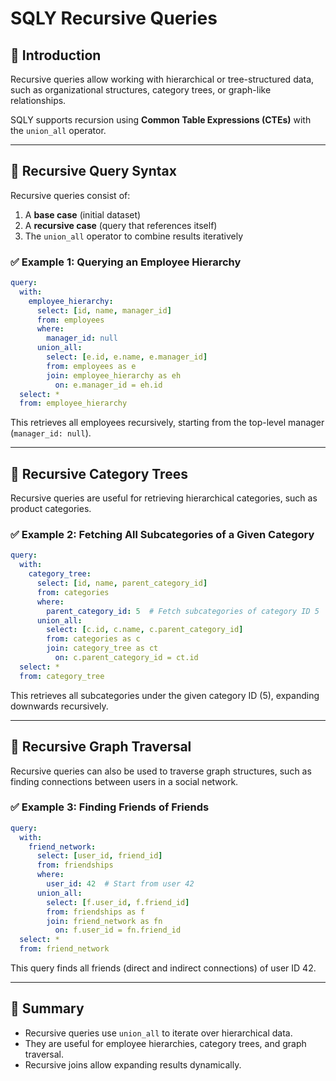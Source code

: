 # SQLY Recursive Queries

## 📖 Introduction

Recursive queries allow working with hierarchical or tree-structured data, such as organizational structures, category trees, or graph-like relationships.

SQLY supports recursion using **Common Table Expressions (CTEs)** with the `union_all` operator.

---

## 🔄 Recursive Query Syntax

Recursive queries consist of:

1. A **base case** (initial dataset)
2. A **recursive case** (query that references itself)
3. The `union_all` operator to combine results iteratively

### ✅ Example 1: Querying an Employee Hierarchy

```yaml
query:
  with:
    employee_hierarchy:
      select: [id, name, manager_id]
      from: employees
      where:
        manager_id: null
      union_all:
        select: [e.id, e.name, e.manager_id]
        from: employees as e
        join: employee_hierarchy as eh
          on: e.manager_id = eh.id
  select: *
  from: employee_hierarchy
```

This retrieves all employees recursively, starting from the top-level manager (`manager_id: null`).

---

## 🌲 Recursive Category Trees

Recursive queries are useful for retrieving hierarchical categories, such as product categories.

### ✅ Example 2: Fetching All Subcategories of a Given Category

```yaml
query:
  with:
    category_tree:
      select: [id, name, parent_category_id]
      from: categories
      where:
        parent_category_id: 5  # Fetch subcategories of category ID 5
      union_all:
        select: [c.id, c.name, c.parent_category_id]
        from: categories as c
        join: category_tree as ct
          on: c.parent_category_id = ct.id
  select: *
  from: category_tree
```

This retrieves all subcategories under the given category ID (5), expanding downwards recursively.

---

## 🔗 Recursive Graph Traversal

Recursive queries can also be used to traverse graph structures, such as finding connections between users in a social network.

### ✅ Example 3: Finding Friends of Friends

```yaml
query:
  with:
    friend_network:
      select: [user_id, friend_id]
      from: friendships
      where:
        user_id: 42  # Start from user 42
      union_all:
        select: [f.user_id, f.friend_id]
        from: friendships as f
        join: friend_network as fn
          on: f.user_id = fn.friend_id
  select: *
  from: friend_network
```

This query finds all friends (direct and indirect connections) of user ID 42.

---

## 📌 Summary

- Recursive queries use `union_all` to iterate over hierarchical data.
- They are useful for employee hierarchies, category trees, and graph traversal.
- Recursive joins allow expanding results dynamically.
